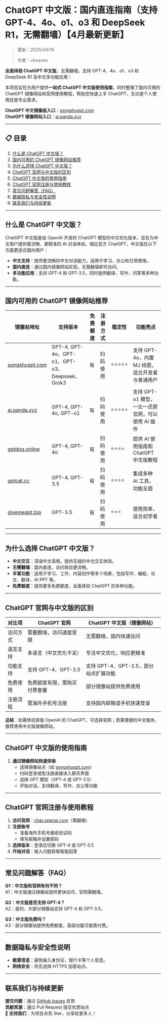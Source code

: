 # ChatGPT 中文版：国内直连指南（支持GPT-4、4o、o1、o3 和 DeepSeek R1，无需翻墙）【4月最新更新】

> 更新：2025/04/16
>
> 作者：vbosoxo

**全面体验 ChatGPT 中文版**，无需翻墙，支持 GPT-4、4o、o1、o3 和 DeepSeek R1 及中文多功能应用！  

本项目旨在为用户提供**一站式 ChatGPT 中文版使用指南**，同时整理了国内可用的 ChatGPT 镜像网站和官网使用教程，帮助您快速上手 ChatGPT，无论是个人使用还是专业需求。

**ChatGPT 中文镜像版入口**：[songshugpt.com](https://www.songshugpt.com)  
**ChatGPT 镜像网站入口**：[ai.panda.xyz](http://ai.panda.xyz)

---

## 📋 目录
1. [什么是 ChatGPT 中文版？](#什么是-chatgpt-中文版)
2. [国内可用的 ChatGPT 镜像网站推荐](#国内可用的-chatgpt-镜像网站推荐)
3. [为什么选择 ChatGPT 中文版？](#为什么选择-chatgpt-中文版)
4. [ChatGPT 官网与中文版的区别](#chatgpt-官网与中文版的区别)
5. [ChatGPT 中文版的使用指南](#chatgpt-中文版的使用指南)
6. [ChatGPT 官网注册与使用教程](#chatgpt-官网注册与使用教程)
7. [常见问题解答（FAQ）](#常见问题解答faq)
8. [数据隐私与安全性说明](#数据隐私与安全性说明)
9. [联系我们与持续更新](#联系我们与持续更新)

---

## 什么是 ChatGPT 中文版？
ChatGPT 中文版是由 OpenAI 开发的 ChatGPT 模型的中文优化版本，旨在为中文用户提供更流畅、更精准的 AI 对话体验。相比官方 ChatGPT，中文版在以下方面更适合国内用户：

- **中文支持**：提供更流畅的中文对话能力，适用于学习、办公和日常使用。
- **国内直连**：通过国内镜像网站实现，无需翻墙即可访问。
- **多功能应用**：支持 GPT-4 和 GPT-3.5，同时提供翻译、写作、问答等多种功能。

---

## 国内可用的 ChatGPT 镜像网站推荐
| 镜像站地址          | 支持版本                | 免费额度 | 注册方式   | 稳定性 | 功能亮点                              |
|---------------------|-------------------------|----------|------------|--------|---------------------------------------|
| [songshugpt.com](https://www.songshugpt.com)     | GPT-4, GPT-4o、GPT-o1、GPT-o3、Deepseek、Grok3 | 有       | 扫码使用   | ⭐⭐⭐⭐⭐ | 支持 GPT-4o，内置 MJ 绘图，适合开发者与普通用户 |
| [ai.panda.xyz](http://ai.panda.xyz)       | GPT-4, GPT-4o, GPT-o1  | 有       | 扫码使用   | ⭐⭐⭐⭐⭐ | 支持 GPT-o1 模型，一比一还原官网，可以使用 AI 插件 |
| [gptdog.online](https://gptdog.online)   | GPT-4, GPT-4o          | 有       | 扫码使用   | ⭐⭐⭐⭐  | 提供 AI 使用指南和 ChatGPT 中文版教程        |
| [gptcat.cc](https://gptcat.cc)          | GPT-4, GPT-3.5         | 有       | 扫码使用   | ⭐⭐⭐⭐  | 集成多种 AI 工具，功能全面                   |
| [givemegpt.top](givemegpt.top)          | GPT-3.5                | 有       | 扫码使用   | ⭐⭐⭐    | 使用简单，适合初学者                        |

---

## 为什么选择 ChatGPT 中文版？
- **中文交互**：深谙中文语境，提供无缝的中文交互体验。
- **无需翻墙**：国内直连，访问体验更流畅。
- **丰富功能**：适用于学习、工作、内容创作等多个场景，包括写作、编程、论文、翻译、AI PPT 等。
- **免费额度**：提供更多免费额度，全面体验 ChatGPT 的多种功能。

---

## ChatGPT 官网与中文版的区别
| 对比项         | ChatGPT 官网                     | ChatGPT 中文版（镜像网站）           |
|----------------|----------------------------------|--------------------------------------|
| 访问方式       | 需要翻墙，访问速度受限           | 无需翻墙，国内快速访问               |
| 语言支持       | 多语言（中文优化不足）           | 专注中文优化，响应更精准             |
| 功能支持       | 支持 GPT-4、GPT-3.5              | 支持 GPT-4、GPT-3.5，部分站点扩展功能|
| 免费使用       | 免费额度有限，需购买付费套餐     | 部分镜像站提供免费使用               |
| 注册流程       | 需海外手机号注册                 | 支持国内邮箱或手机快速登录           |

**总结**：如需体验原版 OpenAI 的 ChatGPT，可选择官网；若需便捷的中文服务，推荐使用中文版镜像网站。

---

## ChatGPT 中文版的使用指南
1. **通过镜像网站快速体验**  
   - 选择镜像站点（如 [songshugpt.com](http://www.songshugpt.com)）
   - 扫码登录或免注册直接进入聊天界面
   - 选择 GPT 模型（GPT-4 或 GPT-3.5）
   - 开始对话，支持翻译、写作、办公等功能

---

## ChatGPT 官网注册与使用教程
1. **访问官网**：[chat.openai.com](https://chat.openai.com)（需翻墙）
2. **注册账号**  
   - 准备海外手机号接收验证码
   - 填写邮箱并设置密码
3. **选择版本**：登录后切换 GPT-4 或 GPT-3.5
4. **开始对话**：输入问题获取智能回答

---

## 常见问题解答（FAQ）
**Q1：中文版和官网有何不同？**  
A1：中文版通过镜像站提供更快访问，官网需翻墙。

**Q2：中文版是否支持 GPT-4？**  
A2：是的，大部分镜像站支持 GPT-4 和 GPT-3.5。

**Q3：中文版免费吗？**  
A3：部分镜像站提供免费额度，高级功能可能需付费。

---

## 数据隐私与安全性说明
- **敏感信息**：避免输入身份证、银行卡等个人信息。
- **网络安全**：优先选择 HTTPS 加密站点。

---

## 联系我们与持续更新
**提交问题**：通过 [GitHub Issues](https://github.com) 反馈  
**贡献资源**：通过 Pull Request 提交优质站点  
**🌟 支持我们**：为项目点亮 Star，分享给更多人！
```
